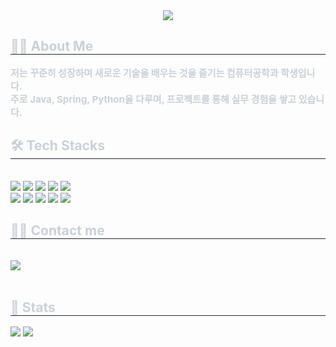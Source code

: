 <div align="center">
  <img src="https://capsule-render.vercel.app/api?type=waving&color=gradient&height=180&text=Welcome%20to%20my%20GitHub!&animation=fadeIn&fontColor=ffffff&fontSize=50" />
</div>

<div style="text-align:left;">
  <h2 style="border-bottom:1px solid #21262d; color:#c9d1d9;"> 👨‍💻 About Me </h2>
  <p style="font-weight:700; font-size:15px; color:#c9d1d9; margin:0;">
    저는 꾸준히 성장하며 새로운 기술을 배우는 것을 즐기는 컴퓨터공학과 학생입니다.<br/>
    주로 Java, Spring, Python을 다루며, 프로젝트를 통해 실무 경험을 쌓고 있습니다.
  </p>
</div>

<div style="text-align:left;">
  <h2 style="border-bottom:1px solid #21262d; color:#c9d1d9;"> 🛠️ Tech Stacks </h2><br/>
  <div style="margin:0; text-align:left;">
    <img src="https://img.shields.io/badge/Amazon AWS-232F3E?style=for-the-badge&logo=Amazon%20AWS&logoColor=white" />
    <img src="https://img.shields.io/badge/Docker-2496ED?style=for-the-badge&logo=Docker&logoColor=white" />
    <img src="https://img.shields.io/badge/MySQL-4479A1?style=for-the-badge&logo=MySQL&logoColor=white" />
    <img src="https://img.shields.io/badge/Java-007396?style=for-the-badge&logo=Java&logoColor=white" />
    <img src="https://img.shields.io/badge/Git-F05032?style=for-the-badge&logo=Git&logoColor=white" />
    <br/>
    <img src="https://img.shields.io/badge/GitHub%20Pages-222222?style=for-the-badge&logo=githubpages&logoColor=white" />
    <img src="https://img.shields.io/badge/GitHub-181717?style=for-the-badge&logo=GitHub&logoColor=white" />
    <img src="https://img.shields.io/badge/Spring-6DB33F?style=for-the-badge&logo=Spring&logoColor=white" />
    <img src="https://img.shields.io/badge/Spring%20Boot-6DB33F?style=for-the-badge&logo=Spring%20Boot&logoColor=white" />
    <img src="https://img.shields.io/badge/Python-3776AB?style=for-the-badge&logo=Python&logoColor=white" />
    <br/>
  </div>
</div>

<div style="text-align:left;">
  <h2 style="border-bottom:1px solid #21262d; color:#c9d1d9;"> 🧑‍💻 Contact me </h2><br/>
  <div style="text-align:left;">
    <a href="https://www.notion.so/124d99908c52802a9a28de0a031e5bea" target="_blank" rel="noopener noreferrer">
      <img src="https://img.shields.io/badge/Notion-000000?style=for-the-badge&logo=Notion&logoColor=white" />
    </a>
  </div>
  <br/>
</div>

<div style="text-align:left;">
  <h2 style="border-bottom:1px solid #21262d; color:#c9d1d9;"> 🏅 Stats </h2>
  <div style="text-align:left;">
    <img src="https://github-readme-stats.vercel.app/api?username=choBottle&custom_title=choBottle%27s%20GitHub%20Stats&hide_border=true&bg_color=00000000&title_color=c9d1d9&text_color=c9d1d9" />
    <img src="https://github-readme-stats.vercel.app/api/top-langs/?username=choBottle&layout=compact&hide_border=true&bg_color=00000000&title_color=c9d1d9&text_color=c9d1d9" />
  </div>
</div>
